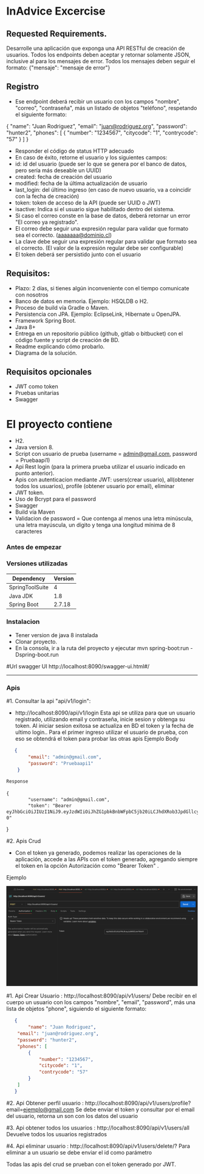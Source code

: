 # InAdvice Excercise


## Requested Requirements.

Desarrolle una aplicación que exponga una API RESTful de creación de usuarios.
Todos los endpoints deben aceptar y retornar solamente JSON, inclusive al para los mensajes de error.
Todos los mensajes deben seguir el formato:
{"mensaje": "mensaje de error"}

## Registro

- Ese endpoint deberá recibir un usuario con los campos "nombre", "correo", "contraseña", más
un listado de objetos "teléfono", respetando el siguiente formato:

{
    "name": "Juan Rodriguez",
    "email": "juan@rodriguez.org",
    "password": "hunter2",
    "phones": [
        {
            "number": "1234567",
            "citycode": "1",
            "contrycode": "57"
        }
    ]
}

- Responder el código de status HTTP adecuado
- En caso de éxito, retorne el usuario y los siguientes campos:
- id: id del usuario (puede ser lo que se genera por el banco de datos, pero sería más
deseable un UUID)
- created: fecha de creación del usuario
- modified: fecha de la última actualización de usuario
- last_login: del último ingreso (en caso de nuevo usuario, va a coincidir con la fecha
de creación)
- token: token de acceso de la API (puede ser UUID o JWT)
- isactive: Indica si el usuario sigue habilitado dentro del sistema.
- Si caso el correo conste en la base de datos, deberá retornar un error "El correo ya
registrado".
- El correo debe seguir una expresión regular para validar que formato sea el correcto.
(aaaaaaa@dominio.cl)
- La clave debe seguir una expresión regular para validar que formato sea el correcto. (El
valor de la expresión regular debe ser configurable)
- El token deberá ser persistido junto con el usuario


## Requisitos:
- Plazo: 2 días, si tienes algún inconveniente con el tiempo comunicate con nosotros
- Banco de datos en memoria. Ejemplo: HSQLDB o H2.
- Proceso de build vía Gradle o Maven.
- Persistencia con JPA. Ejemplo: EclipseLink, Hibernate u OpenJPA.
- Framework Spring Boot.
- Java 8+
- Entrega en un repositorio público (github, gitlab o bitbucket) con el código fuente y script de
creación de BD.
- Readme explicando cómo probarlo.
- Diagrama de la solución.

## Requisitos opcionales
- JWT como token
- Pruebas unitarias
- Swagger

# El proyecto contiene

  - H2.
  - Java version 8.
  - Script con usuario de prueba (username = admin@gmail.com, password = Pruebaapi1)
  - Api Rest login (para la primera prueba utilizar el usuario indicado en punto anterior).
  - Apis con autenticacion mediante JWT: users(crear usuario), all(obtener todos los usuarios), profile (obtener usuario por email), eliminar
  - JWT token.
  - Uso de Bcrypt para el password
  - Swagger
  - Build vía Maven
  - Validacion de password = Que contenga al menos una letra minúscula, una letra mayúscula, un dígito y tenga una longitud mínima de 8 caracteres


###  Antes de empezar

### Versiones utilizadas

| Dependency | Version |
| ------ | ------ |
| SpringToolSuite| 4|
| Java JDK  | 1.8 |
| Spring Boot  | 2.7.18 |


### Instalacion

- Tener version de java 8 instalada
- Clonar proyecto.
- En la consola,  ir a la ruta del proyecto y ejecutar mvn spring-boot:run -Dspring-boot.run

#Url swagger UI
http://localhost:8090/swagger-ui.html#/

------------------------------------------------------------------------------------------

### Apis


#1. Consultar la api "api/v1/login":

 - http://localhost:8090/api/v1/login
   Esta api se utiliza para que un usuario registrado, utilizando email y contraseña, inicie sesion y obtenga su token. Al iniciar sesion exitosa se actualiza en BD el token y la fecha de ultimo login..
	 Para el primer ingreso utilizar el usuario de prueba, con eso se obtendrá el token para probar las otras apis
   Ejemplo Body

 ```json
    {
         "email": "admin@gmail.com",
         "password": "Pruebaapi1"
     }
 ```
 	
 	Response
 	
	{
            "username": "admin@gmail.com",
            "token": "Bearer eyJhbGciOiJIUzI1NiJ9.eyJzdWIiOiJhZG1pbkBnbWFpbC5jb20iLCJhdXRob3JpdGllcyI6WyJST0xFX1VTRVIiXSwiaWF0IjoxNzE1NjU3ODgzLCJleHAiOjE3MTU3NDQyODN9.obYr1iDhAPA7LYXRt6GRLE6EscDv64i7KqZiaqf_S-0"
  }
 	
#2. Apis Crud

 - Con el token ya generado, podemos realizar las operaciones de la aplicación, accede a las APIs con el token generado, agregando siempre el token en la opción Autorización como "Bearer Token" .	

Ejemplo

![alt text](https://github.com/alanisPao/desafio-inAdvance-bci/blob/master/token.png?raw=true)

#1. Api Crear Usuario : http://localhost:8090/api/v1/users/
Debe recibir en el cuerpo un usuario con los campos "nombre", "email", "password", más una lista de objetos "phone", siguiendo el siguiente formato:

```json
   {
        "name": "Juan Rodriguez",
    "email": "juan@rodriguez.org",
    "password": "hunter2",
    "phones": [
        {
            "number": "1234567",
            "citycode": "1",
            "contrycode": "57"
        }
    ]
   }
```
#2. Api Obtener perfil usuario : http://localhost:8090/api/v1/users/profile?email=ejemplo@gmail.com
Se debe enviar el token y consultar por el email del usuario, retorna un son con los datos del usuario

#3. Api obtener todos los usuarios : http://localhost:8090/api/v1/users/all
Devuelve todos los usuarios registrados

#4. Api eliminar usuario : http://localhost:8090/api/v1/users/delete/?
Para eliminar a un usuario se debe enviar el id como parámetro

Todas las apis del crud se prueban con el token generado por JWT.
